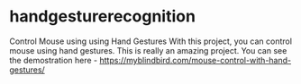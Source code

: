 # handgesturerecognition
Control Mouse using using Hand Gestures
With this project, you can control mouse using hand gestures. This is really an amazing project. You can see the demostration here - https://myblindbird.com/mouse-control-with-hand-gestures/
